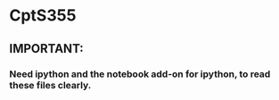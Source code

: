 # CptS355
## IMPORTANT:
### Need ipython and the notebook add-on for ipython, to read these files clearly.
